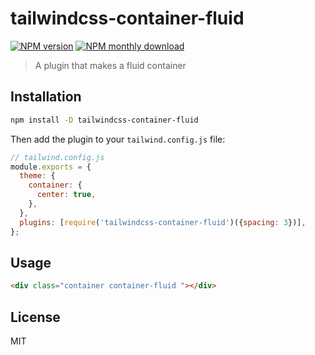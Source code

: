 # tailwindcss-container-fluid

[![NPM version](https://img.shields.io/npm/v/tailwindcss-container-fluid.svg)](https://www.npmjs.com/package/tailwindcss-container-fluid)
[![NPM monthly download](https://img.shields.io/npm/dm/tailwindcss-container-fluid.svg)](https://www.npmjs.com/package/tailwindcss-container-fluid)

> A plugin that makes a fluid container

## Installation

```bash
npm install -D tailwindcss-container-fluid
```

Then add the plugin to your `tailwind.config.js` file:

```js
// tailwind.config.js
module.exports = {
  theme: {
    container: {
      center: true,
    },
  },
  plugins: [require('tailwindcss-container-fluid')({spacing: 3})],
};
```

## Usage

```html
<div class="container container-fluid "></div>
```

## License

MIT

